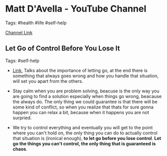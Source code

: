 # Matt D'Avella - YouTube Channel

Tags: #health #life #self-help

[Channel Link](https://www.youtube.com/channel/UCJ24N4O0bP7LGLBDvye7oCA)

## Let Go of Control Before You Lose It

Tags: #self-help

* [Link.](https://www.youtube.com/watch?v=RVODGo4iqys) Talks about the importance of letting go, at the end there is something that always goes wrong and how you handle that situation, will set you apart from the others.

* Stay calm when you are problem solving, beacuse is the only way you are going to find a solution especially when things go wrong, beacause the always do. The only thing we could guarantee is that there will be some kind of conflict, so when you realize that thats for sure gonna happen you can relax a bit, because when it happens you are not surpried.

* We try to control everything and eventually you will get to the point where you can't hold on, the only thing you can do to actually control that situation is (ironical enough), **to let go before you lose control**. **Let go the things you can't control, the only thing that is guaranteed is chaos**.